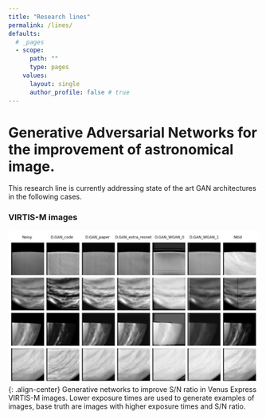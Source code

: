 ```yaml
---
title: "Research lines"
permalink: /lines/
defaults:
  # _pages
  - scope:
      path: ""
      type: pages
    values:
      layout: single
      author_profile: false # true
---
```


# Generative Adversarial Networks for the improvement of astronomical image.

This research line is currently addressing state of the art GAN architectures in the following cases.

### VIRTIS-M images

![image-center](/assets/images/lines/gan_virtis_1.jpg){: .align-center}
Generative networks to improve S/N ratio in Venus Express VIRTIS-M images. Lower exposure times are used to generate examples of images, base truth are images with higher exposure times and S/N ratio.